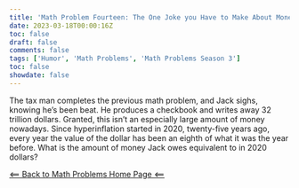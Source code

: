 ```yaml
---
title: 'Math Problem Fourteen: The One Joke you Have to Make About Money in the Future'
date: 2023-03-18T00:00:16Z
toc: false
draft: false
comments: false
tags: ['Humor', 'Math Problems', 'Math Problems Season 3']
toc: false
showdate: false
---
```


The tax man completes the previous math problem, and Jack sighs, knowing he’s been beat. He produces a checkbook and writes away 32 trillion dollars. Granted, this isn’t an especially large amount of money nowadays. Since hyperinflation started in 2020, twenty-five years ago, every year the value of the dollar has been an eighth of what it was the year before. What is the amount of money Jack owes equivalent to in 2020 dollars?

[<== Back to Math Problems Home Page <==](/humor/problems/#season-three-jackhammer-40k)
